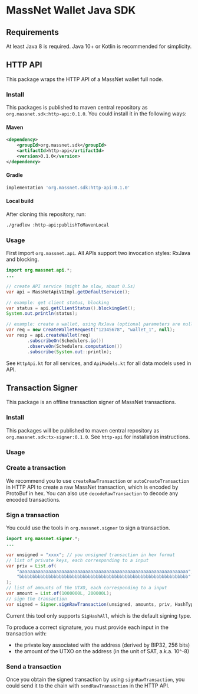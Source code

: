 # MassNet Wallet Java SDK

## Requirements

At least Java 8 is required. Java 10+ or Kotlin is recommended for simplicity.

## HTTP API

This package wraps the HTTP API of a MassNet wallet full node.

### Install

This packages is published to maven central repository as `org.massnet.sdk:http-api:0.1.0`.
You could install it in the following ways:

#### Maven

```xml
<dependency>
    <groupId>org.massnet.sdk</groupId>
    <artifactId>http-api</artifactId>
    <version>0.1.0</version>
</dependency>
```

#### Gradle

```groovy
implementation 'org.massnet.sdk:http-api:0.1.0'
```

#### Local build

After cloning this repository, run:

```bash
./gradlew :http-api:publishToMavenLocal
```

### Usage

First import `org.massnet.api`. All APIs support two invocation styles: RxJava and blocking.

```java
import org.massnet.api.*;
...

// create API service (might be slow, about 0.5s)
var api = MassNetApiV1Impl.getDefaultService();

// example: get client status, blocking
var status = api.getClientStatus().blockingGet();
System.out.println(status);

// example: create a wallet, using RxJava (optional parameters are nullable)
var req = new CreateWalletRequest("12345678", "wallet_1", null);
var resp = api.createWallet(req)
        .subscribeOn(Schedulers.io())
        .observeOn(Schedulers.computation())
        .subscribe(System.out::println);
```

See `HttpApi.kt` for all services, and `ApiModels.kt` for all data models used in API.

## Transaction Signer

This package is an offline transaction signer of MassNet transactions.

### Install

This packages will be published to maven central repository as `org.massnet.sdk:tx-signer:0.1.0`.
See `http-api` for installation instructions.

### Usage

### Create a transaction

We recommend you to use `createRawTransaction` or `autoCreateTransaction` in HTTP API to create a raw MassNet transaction, which is encoded by ProtoBuf in hex.
You can also use `decodeRawTransaction` to decode any encoded transactions.

### Sign a transaction

You could use the tools in `org.massnet.signer` to sign a transaction.

```java
import org.massnet.signer.*;
...

var unsigned = "xxxx"; // you unsigned transaction in hex format
// list of private keys, each corresponding to a input
var priv = List.of(
    "aaaaaaaaaaaaaaaaaaaaaaaaaaaaaaaaaaaaaaaaaaaaaaaaaaaaaaaaaaaaaaaa",
    "bbbbbbbbbbbbbbbbbbbbbbbbbbbbbbbbbbbbbbbbbbbbbbbbbbbbbbbbbbbbbbbb"
);
// list of amounts of the UTXO, each corresponding to a input
var amount = List.of(1000000L, 200000L);
// sign the transaction
var signed = Signer.signRawTransaction(unsigned, amounts, priv, HashType.SigHashAll);
```

Current this tool only supports `SigHashAll`, which is the default signing type.

To produce a correct signature, you must provide each input in the transaction with:

* the private key associated with the address (derived by BIP32, 256 bits)
* the amount of the UTXO on the address (in the unit of SAT, a.k.a. 10^-8)

### Send a transaction

Once you obtain the signed transaction by using `signRawTransaction`,
you could send it to the chain with `sendRawTransaction` in the HTTP API.
